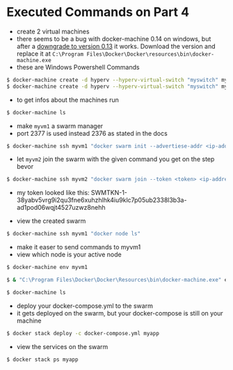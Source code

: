 # Executed Commands on Part 4

- create 2 virtual machines
- there seems to be a bug with docker-machine 0.14 on windows, but after a [downgrade to version 0.13](https://github.com/docker/machine/issues/442) it works. Download the version and replace it at ``C:\Program Files\Docker\Docker\resources\bin\docker-machine.exe``
- these are Windows Powershell Commands
```bash
$ docker-machine create -d hyperv --hyperv-virtual-switch "myswitch" myvm1
$ docker-machine create -d hyperv --hyperv-virtual-switch "myswitch" myvm2
```
- to get infos about the machines run
```bash
$ docker-machine ls
```

- make ``myvm1`` a swarm manager
- port 2377 is used instead 2376 as stated in the docs
```bash
$ docker-machine ssh myvm1 "docker swarm init --advertiese-addr <ip-address-myvm1>:2377"
```
- let ``myvm2`` join the swarm with the given command you get on the step bevor
```bash
$ docker-machine ssh myvm2 "docker swarm join --token <token> <ip-address-myvm2>:2377"
```
- my token looked like this: SWMTKN-1-38yabv5vrg9i2qu3fne6xuhzhlhk4iu9klc7p05ub2338l3b3a-ad1pod06wqjt4527uzwz8nehh

- view the created swarm
```bash
$ docker-machine ssh myvm1 "docker node ls"
```

- make it easer to send commands to myvm1
- view which node is your active node
```bash
$ docker-machine env myvm1

$ & "C:\Program Files\Docker\Docker\Resources\bin\docker-machine.exe" env myvm1 | Invoke-Expression

$ docker-machine ls
```

- deploy your docker-compose.yml to the swarm
- it gets deployed on the swarm, but your docker-compose is still on your machine
```bash
$ docker stack deploy -c docker-compose.yml myapp
```

- view the services on the swarm
```bash
$ docker stack ps myapp
```
